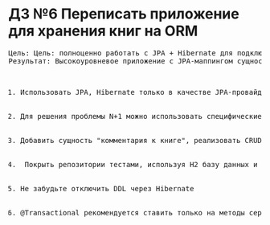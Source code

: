 # ДЗ №6 Переписать приложение для хранения книг на ORM
<pre>
Цель: Цель: полноценно работать с JPA + Hibernate для подключения к реляционным БД посредством ORM-фреймворка
Результат: Высокоуровневое приложение с JPA-маппингом сущностей
<ol>
    <li>Использовать JPA, Hibernate только в качестве JPA-провайдера.</li>
    <li>Для решения проблемы N+1 можно использовать специфические для Hibernate аннотации @Fetch и @BatchSize.</li>
    <li>Добавить сущность "комментария к книге", реализовать CRUD для новой сущности.</li>
    <li> Покрыть репозитории тестами, используя H2 базу данных и соответствующий H2 Hibernate-диалект для тестов.</li>
    <li>Не забудьте отключить DDL через Hibernate</li>
    <li>@Transactional рекомендуется ставить только на методы сервиса.</li>
</ol>
